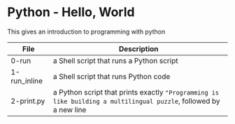 # Python - Hello, World
This gives an introduction to programming with python

|File		|Description					|
|-----------|-----------------------------------------|
|0-run	|a Shell script that runs a Python script	|
|1-run_inline|a Shell script that runs Python code	|
|2-print.py |a Python script that prints exactly `"Programming is like building a multilingual puzzle`, followed by a new line|
